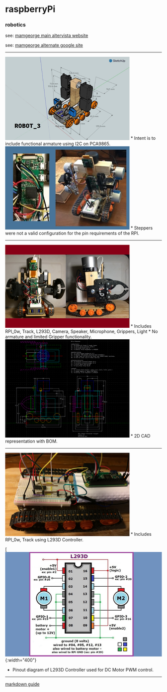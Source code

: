 # raspberryPi

### robotics

see: [mamgeorge main altervista website](http://mamgeorge.altervista.org/)

see: [mamgeorge alternate google site](https://sites.google.com/site/mamgeorge)

---

<img src="images/robot_3_ISO.jpg" alt = "robot_3_ISO" width="400">
* Intent is to include functional armature using I2C on PCA9865.


<img src="images/robot_3_steppers.jpg" alt = "robot_3_steppers" width="400">
* Steppers were not a valid configuration for the pin requirements of the RPI.

---

<img src="images/robot_2.jpg" alt = "robot_2" width="400">
* Includes RPI_0w, Track, L293D, Camera, Speaker, Microphone, Grippers, Light
* No armature and limited Gripper functionality.


<img src="images/robot_2_CAD.png" alt = "robot_2_CAD" width="400">
* 2D CAD representation with BOM.

---

<img src="images/robot_1.jpg" alt = "robot_1" width="400">
* Includes RPI_0w, Track using L293D Controller.


[![L293D_Controller](images/l293d.jpg "L293D_Controller"){:width="400"}
* Pinout diagram of L293D Controller used for DC Motor PWM control.

---

[markdown guide](https://www.markdownguide.org/basic-syntax/)
